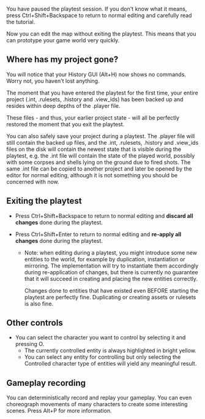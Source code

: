 You have paused the playtest session.
If you don't know what it means, 
press Ctrl+Shift+Backspace to return to normal editing and carefully read the tutorial.

Now you can edit the map without exiting the playtest.
This means that you can prototype your game world very quickly.

## Where has my project gone?

You will notice that your History GUI (Alt+H) now shows no commands. 
Worry not, you haven't lost anything.

The moment that you have entered the playtest for the first time,
your entire project (.int, .rulesets, .history and .view_ids) has been backed up
and resides within deep depths of the .player file.   

These files - and thus, your earlier project state - will all be perfectly restored 
the moment that you exit the playtest.  

You can also safely save your project during a playtest.
The .player file will still contain the backed up files,
and the .int, .rulesets, .history and .view_ids files on the disk 
will contain the newest state that is visible during the playtest, 
e.g. the .int file will contain the state of the played world,
possibly with some corpses and shells lying on the ground due to fired shots.
	The same .int file can be copied to another project and later be opened by the editor for normal editing,
	although it is not something you should be concerned with now.

## Exiting the playtest

- Press Ctrl+Shift+Backspace to return to normal editing
  and **discard all changes** done during the playtest.

- Press Ctrl+Shift+Enter to return to normal editing
  and **re-apply all changes** done during the playtest.
	- Note: when editing during a playtest, you might introduce some new entities to the world, 
	  for example by duplication, instantiation or mirroring. 
	  The implementation will try to instantiate them accordingly during re-application of changes, 
	  but there is currently no guarantee that it will succeed 
	  in creating and placing the new entities correctly.
	
	  Changes done to entities that have existed even BEFORE starting the playtest are perfectly fine.
	  Duplicating or creating assets or rulesets is also fine.

## Other controls

- You can select the character you want to control by selecting it and pressing O.
	- The currently controlled entity is always highlighted in bright yellow.
	- You can select any entity for controlling but only selecting the
	  Controlled character type of entities will yield any meaningful result.

## Gameplay recording

You can deterministically record and replay your gameplay.
You can even choreograph movements of many characters to create some interesting scenes.
Press Alt+P for more information.
